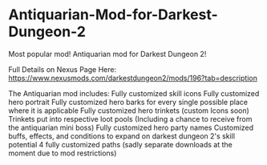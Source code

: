 # Antiquarian-Mod-for-Darkest-Dungeon-2
Most popular mod! Antiquarian mod for Darkest Dungeon 2!


Full Details on Nexus Page Here: https://www.nexusmods.com/darkestdungeon2/mods/196?tab=description

The Antiquarian mod includes:
Fully customized skill icons
Fully customized hero portrait
Fully customized hero barks for every single possible place where it is applicable
Fully customized hero trinkets (custom Icons soon)
Trinkets put into respective loot pools (Including a chance to receive from the antiquarian mini boss)
Fully customized hero party names
Customized buffs, effects, and conditions to expand on darkest dungeon 2's skill potential
4 fully customized paths (sadly separate downloads at the moment due to mod restrictions)
